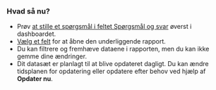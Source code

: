 ### <a name="what-now"></a>Hvad så nu?
* Prøv [at stille et spørgsmål i feltet Spørgsmål og svar](../consumer/end-user-q-and-a.md) øverst i dashboardet.
* [Vælg et felt](../consumer/end-user-tiles.md) for at åbne den underliggende rapport.
* Du kan filtrere og fremhæve dataene i rapporten, men du kan ikke gemme dine ændringer.
* Dit datasæt er planlagt til at blive opdateret dagligt. Du kan ændre tidsplanen for opdatering eller opdatere efter behov ved hjælp af **Opdater nu**.

